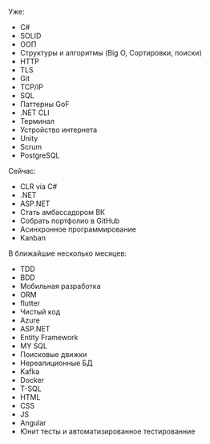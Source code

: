 
Уже:
- C#
- SOLID
- ООП
- Структуры и алгоритмы (Big O, Сортировки, поиски)
- HTTP
- TLS
- Git
- TCP/IP
- SQL
- Паттерны GoF
- .NET CLI
- Терминал
- Устройство интернета
- Unity
- Scrum
- PostgreSQL

Сейчас:
- CLR via C#
- .NET
- ASP.NET
- Стать амбассадором ВК
- Собрать портфолио в GitHub
- Асинхронное программирование
- Kanban

В ближайшие несколько месяцев:
- TDD
- BDD
- Мобильная разработка
- ORM
- flutter
- Чистый код
- Azure
- ASP.NET
- Entity Framework
- MY SQL
- Поисковые движки
- Нереалиционные БД
- Kafka
- Docker
- T-SQL
- HTML
- CSS
- JS
- Angular
- Юнит тесты и автоматизированное тестированние

<!---
Star-Kuller/Star-Kuller is a ✨ special ✨ repository because its `README.md` (this file) appears on your GitHub profile.
You can click the Preview link to take a look at your changes.
--->

